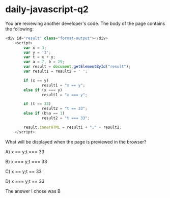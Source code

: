 # daily-javascript-q2

You are reviewing another developer's code. The body of the page contains the following: 

``` javascript
<div id="result" class="format-output"></div>
  	<script> 
       	var x = 3; 
       	var y = '3'; 
       	var t = x + y; 
       	var a = 7, b = 29; 
       	var result = document.getElementById("result"); 
       	var result1 = result2 = ' '; 

       	if (x == y) 
            	result1 = "x == y"; 
       	else if (x === y) 
            	result1 = "x === y"; 

       	if (t == 33) 
            	result2 = "t == 33"; 
       	else if (b%a == 1) 
            	result2 = "t === 33"; 

       	result.innerHTML = result1 + ";" + result2; 
  	</script> 
```

What will be displayed when the page is previewed in the browser?

A) x == y;t === 33

B) x === y;t === 33

C) x == y;t == 33

D) x === y;t == 33

The answer I chose was B

